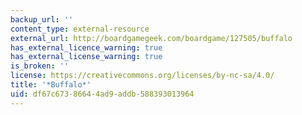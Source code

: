 ```yaml
---
backup_url: ''
content_type: external-resource
external_url: http://boardgamegeek.com/boardgame/127505/buffalo
has_external_licence_warning: true
has_external_license_warning: true
is_broken: ''
license: https://creativecommons.org/licenses/by-nc-sa/4.0/
title: '*Buffalo*'
uid: df67c673-8664-4ad9-addb-588393013964
---
```


